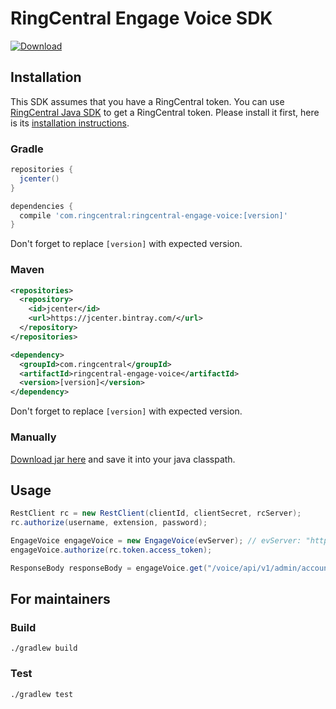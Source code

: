 # RingCentral Engage Voice SDK

[![Download](https://api.bintray.com/packages/tylerlong/maven/ringcentral-engage-voice/images/download.svg)](https://bintray.com/tylerlong/maven/ringcentral-engage-voice/_latestVersion)


## Installation

This SDK assumes that you have a RingCentral token. You can use [RingCentral Java SDK](https://github.com/ringcentral/ringcentral-java) to get a RingCentral token. Please install it first, here is its [installation instructions](https://github.com/ringcentral/ringcentral-java#installation).


### Gradle

```groovy
repositories {
  jcenter()
}

dependencies {
  compile 'com.ringcentral:ringcentral-engage-voice:[version]'
}
```

Don't forget to replace `[version]` with expected version.


### Maven

```xml
<repositories>
  <repository>
    <id>jcenter</id>
    <url>https://jcenter.bintray.com/</url>
  </repository>
</repositories>

<dependency>
  <groupId>com.ringcentral</groupId>
  <artifactId>ringcentral-engage-voice</artifactId>
  <version>[version]</version>
</dependency>
```

Don't forget to replace `[version]` with expected version.


### Manually

[Download jar here](https://bintray.com/tylerlong/maven/ringcentral-engage-voice/_latestVersion) and save it into your java classpath.


## Usage

```java
RestClient rc = new RestClient(clientId, clientSecret, rcServer);
rc.authorize(username, extension, password);

EngageVoice engageVoice = new EngageVoice(evServer); // evServer: "https://engage.ringcentral.com"
engageVoice.authorize(rc.token.access_token);

ResponseBody responseBody = engageVoice.get("/voice/api/v1/admin/accounts");
```


## For maintainers

### Build

```
./gradlew build
```

### Test

```
./gradlew test
```
